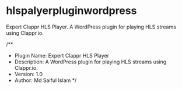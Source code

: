 # hlspalyerpluginwordpress
Expert Clappr HLS Player. A WordPress plugin for playing HLS streams using Clappr.io.

/**
 * Plugin Name: Expert Clappr HLS Player
 * Description: A WordPress plugin for playing HLS streams using Clappr.io.
 * Version: 1.0
 * Author: Md Saiful Islam
 */
